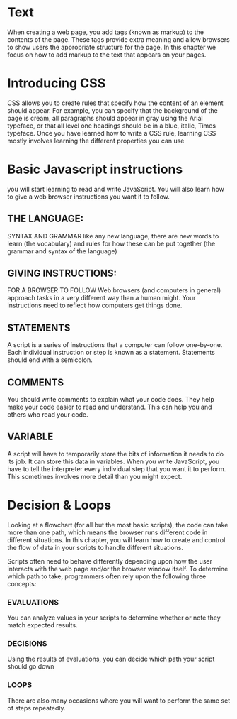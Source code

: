 
# Text

When creating a web page, you add tags (known as markup) to the contents of the
page. These tags provide extra meaning and allow browsers to show users the appropriate structure for the page. In this chapter we focus on how to add markup to the text that appears on your pages.

# Introducing CSS

CSS allows you to create rules that specify how the content of an element should appear. For example, you can specify that the background of the page is cream, all paragraphs should appear in gray using the Arial typeface, or that all level one headings should be in a blue, italic, Times typeface. Once you have learned how to write a CSS rule, learning CSS mostly involves learning the different properties you can use

# Basic Javascript instructions 

you will start learning to read and write JavaScript. You will also learn how to give a web browser instructions you want it to follow.

## THE LANGUAGE:
SYNTAX AND GRAMMAR like any new language, there are new words to learn (the vocabulary) and rules for how these can be put together (the grammar and syntax of the language)

## GIVING INSTRUCTIONS:
FOR A BROWSER TO FOLLOW Web browsers (and computers in general) approach tasks in a very different way than a human might. Your instructions need to reflect how computers get things done.

## STATEMENTS
A script is a series of instructions that a computer can follow one-by-one. Each individual instruction or step is known as a statement. Statements should end with a semicolon.

## COMMENTS
You should write comments to explain what your code does. They help make your code easier to read and understand. This can help you and others who read your code.

## VARIABLE
A script will have to temporarily store the bits of information it needs to do its job. It can store this data in variables. When you write JavaScript, you have to tell the interpreter every individual step that you want it to perform. This sometimes involves more detail than you might expect.

# Decision & Loops

Looking at a flowchart (for all but the most basic scripts), the code can take more than one path, which means the browser runs different code in different situations. In this chapter, you will learn how to create and control the flow of data in your scripts to handle different situations.

Scripts often need to behave differently depending upon how the user interacts with the web page and/or the browser window itself. To determine which path to take, programmers often rely upon the following three concepts:

### EVALUATIONS
You can analyze values in your scripts to determine whether or note they match expected results.

### DECISIONS
Using the results of evaluations, you can decide which path your script should go down

### LOOPS
There are also many occasions where you will want to perform the same set of steps repeatedly.


